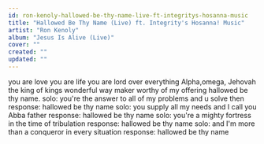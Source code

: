 ```yaml
---
id: ron-kenoly-hallowed-be-thy-name-live-ft-integritys-hosanna-music
title: "Hallowed Be Thy Name (Live) ft. Integrity's Hosanna! Music"
artist: "Ron Kenoly"
album: "Jesus Is Alive (Live)"
cover: ""
created: ""
updated: ""
---
```


you are love
you are life
you are lord over everything
Alpha,omega, Jehovah
the king of kings
wonderful way maker
worthy of my offering
hallowed be thy name.
solo: you're the answer to all of my problems and u solve then
response: hallowed be thy name
solo: you supply all my needs and I call you Abba father
response: hallowed be thy name
solo: you're a mighty fortress in the time of tribulation
response: hallowed be thy name
solo: and I'm more than a conqueror in every situation
response: hallowed be thy name